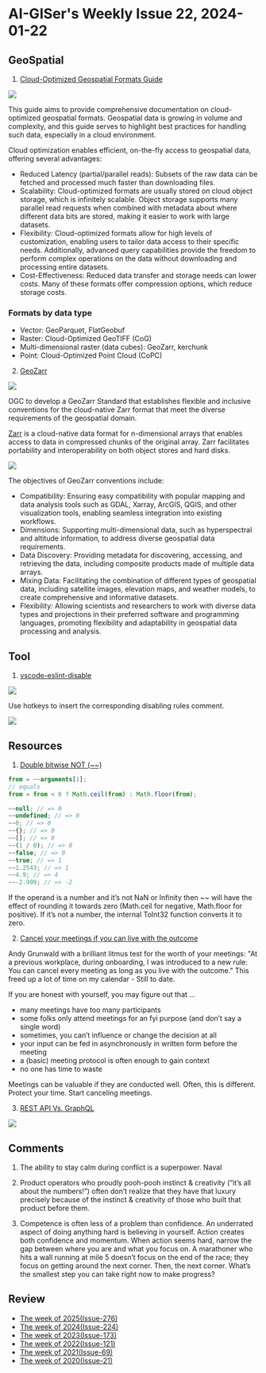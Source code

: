 # AI-GISer's Weekly Issue 22, 2024-01-22

## GeoSpatial

1. [Cloud-Optimized Geospatial Formats Guide](https://github.com/cloudnativegeo/cloud-optimized-geospatial-formats-guide)

![](https://guide.cloudnativegeo.org/images/cogeo-formats-table.png)

This guide aims to provide comprehensive documentation on cloud-optimized geospatial formats. Geospatial data is growing in volume and complexity, and this guide serves to highlight best practices for handling such data, especially in a cloud environment.

Cloud optimization enables efficient, on-the-fly access to geospatial data, offering several advantages:

- Reduced Latency (partial/parallel reads): Subsets of the raw data can be fetched and processed much faster than downloading files.
- Scalability: Cloud-optimized formats are usually stored on cloud object storage, which is infinitely scalable. Object storage supports many parallel read requests when combined with metadata about where different data bits are stored, making it easier to work with large datasets.
- Flexibility: Cloud-optimized formats allow for high levels of customization, enabling users to tailor data access to their specific needs. Additionally, advanced query capabilities provide the freedom to perform complex operations on the data without downloading and processing entire datasets.
- Cost-Effectiveness: Reduced data transfer and storage needs can lower costs. Many of these formats offer compression options, which reduce storage costs.

### Formats by data type

- Vector: GeoParquet, FlatGeobuf
- Raster: Cloud-Optimized GeoTIFF (CoG)
- Multi-dimensional raster (data cubes): GeoZarr, kerchunk
- Point: Cloud-Optimized Point Cloud (CoPC)

2. [GeoZarr](https://www.ogc.org/press-release/ogc-forms-new-geozarr-standards-working-group-to-establish-a-zarr-encoding-for-geospatial-data/)

![](https://guide.cloudnativegeo.org/images/xarray-datastructure.png)

OGC to develop a GeoZarr Standard that establishes flexible and inclusive conventions for the cloud-native Zarr format that meet the diverse requirements of the geospatial domain.

[Zarr](https://wiki.earthdata.nasa.gov/display/ESO/Zarr+Format) is a cloud-native data format for n-dimensional arrays that enables access to data in compressed chunks of the original array. Zarr facilitates portability and interoperability on both object stores and hard disks.

![](https://miro.medium.com/max/1400/1*vkrxUV-2894GFydlZjhdkw.png)

The objectives of GeoZarr conventions include:

- Compatibility: Ensuring easy compatibility with popular mapping and data analysis tools such as GDAL, Xarray, ArcGIS, QGIS, and other visualization tools, enabling seamless integration into existing workflows.
- Dimensions: Supporting multi-dimensional data, such as hyperspectral and altitude information, to address diverse geospatial data requirements.
- Data Discovery: Providing metadata for discovering, accessing, and retrieving the data, including composite products made of multiple data arrays.
- Mixing Data: Facilitating the combination of different types of geospatial data, including satellite images, elevation maps, and weather models, to create comprehensive and informative datasets.
- Flexibility: Allowing scientists and researchers to work with diverse data types and projections in their preferred software and programming languages, promoting flexibility and adaptability in geospatial data processing and analysis.

## Tool

1. [vscode-eslint-disable](https://github.com/lvjiaxuan/vscode-eslint-disable)

![](https://github.com/lvjiaxuan/vscode-eslint-disable/raw/main/assets/1.gif)

Use hotkeys to insert the corresponding disabling rules comment.

![](https://github.com/lvjiaxuan/vscode-eslint-disable/raw/main/assets/2.gif)

## Resources

1. [Double bitwise NOT (~~)](https://j11y.io/cool-stuff/double-bitwise-not/)

```ts
from = ~~arguments[1];
// equals
from = from < 0 ? Math.ceil(from) : Math.floor(from);

~~null; // => 0
~~undefined; // => 0
~~0; // => 0
~~{}; // => 0
~~[]; // => 0
~~(1 / 0); // => 0
~~false; // => 0
~~true; // => 1
~~1.2543; // => 1
~~4.9; // => 4
~~-2.999; // => -2
```

If the operand is a number and it’s not NaN or Infinity then ~~ will have the effect of rounding it towards zero (Math.ceil for negative, Math.floor for positive). If it’s not a number, the internal ToInt32 function converts it to zero.

2. [Cancel your meetings if you can live with the outcome](https://andygrunwald.com/blog/cancel-your-meetings-if-you-can-live-with-the-outcome/)

Andy Grunwald with a brilliant litmus test for the worth of your meetings: "At a previous workplace, during onboarding, I was introduced to a new rule: You can cancel every meeting as long as you live with the outcome." This freed up a lot of time on my calendar - Still to date.

If you are honest with yourself, you may figure out that …

- many meetings have too many participants
- some folks only attend meetings for an fyi purpose (and don’t say a single word)
- sometimes, you can’t influence or change the decision at all
- your input can be fed in asynchronously in written form before the meeting
- a (basic) meeting protocol is often enough to gain context
- no one has time to waste

Meetings can be valuable if they are conducted well. Often, this is different. Protect your time. Start canceling meetings.

3. [REST API Vs. GraphQL](https://blog.bytebytego.com/i/140826418/rest-api-vs-graphql)

![](https://substackcdn.com/image/fetch/w_1456,c_limit,f_webp,q_auto:good,fl_lossy/https%3A%2F%2Fsubstack-post-media.s3.amazonaws.com%2Fpublic%2Fimages%2F2e63e26e-d62f-4cdc-a3e1-e34c883fcde4_1280x1663.gif)

## Comments

1. The ability to stay calm during conflict is a superpower. Naval

2. Product operators who proudly pooh-pooh instinct & creativity (“it’s all about the numbers!”) often don’t realize that they have that luxury precisely because of the instinct & creativity of those who built that product before them.

3. Competence is often less of a problem than confidence. An underrated aspect of doing anything hard is believing in yourself. Action creates both confidence and momentum. When action seems hard, narrow the gap between where you are and what you focus on. A marathoner who hits a wall running at mile 5 doesn’t focus on the end of the race; they focus on getting around the next corner. Then, the next corner. What’s the smallest step you can take right now to make progress?

## Review

- [The week of 2025(Issue-276)](../2025/issue-276.md)
- [The week of 2024(Issue-224)](../2024/issue-224.md)
- [The week of 2023(Issue-173)](../2023/issue-173.md)
- [The week of 2022(Issue-121)](../2022/issue-121.md)
- [The week of 2021(Issue-69)](../2021/issue-69.md)
- [The week of 2020(Issue-21)](../2020/issue-21.md)
